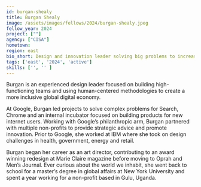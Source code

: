 ```yaml
---
id: burgan-shealy
title: Burgan Shealy
image: /assets/images/fellows/2024/burgan-shealy.jpeg
fellow_year: 2024
project: [""]
agency: ["CISA"]
hometown: 
region: east
bio_short: Design and innovation leader solving big problems to increase global tech inclusion.
tags: ['east', '2024', 'active']
skills: ['', '' ]
---
```

Burgan is an experienced design leader focused on building high-functioning teams and using human-centered methodologies to create a more inclusive global digital economy.

At Google, Burgan led projects to solve complex problems for Search, Chrome and an internal incubator focused on building products for new internet users. Working with Google’s philanthropic arm, Burgan partnered with multiple non-profits to provide strategic advice and promote innovation. Prior to Google, she worked at IBM where she took on design challenges in health, government, energy and retail. 

Burgan began her career as an art director, contributing to an award winning redesign at Marie Claire magazine before moving to Oprah and Men’s Journal. Ever curious about the world we inhabit, she went back to school for a master’s degree in global affairs at New York University and spent a year working for a non-profit based in Gulu, Uganda.